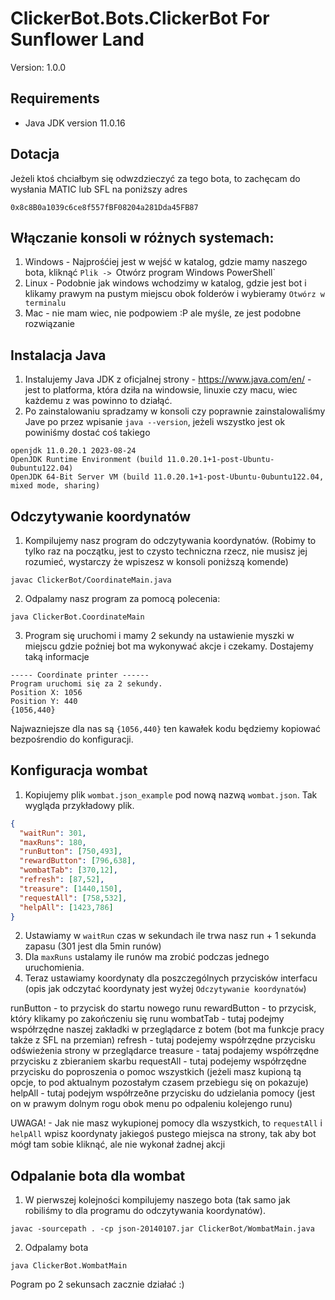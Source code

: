 # ClickerBot.Bots.ClickerBot For Sunflower Land

Version: 1.0.0

## Requirements

- Java JDK version 11.0.16

## Dotacja

Jeżeli ktoś chciałbym się odwzdzieczyć za tego bota, to zachęcam do wysłania MATIC lub SFL na poniższy adres

```0x8c8B0a1039c6ce8f557fBF08204a281Dda45FB87```

## Włączanie konsoli w różnych systemach:

1) Windows - Najprośćiej jest w wejść w katalog, gdzie mamy naszego bota, kliknąć `Plik -> `Otwórz program Windows PowerShell`
2) Linux - Podobnie jak windows wchodzimy w katalog, gdzie jest bot i klikamy prawym na pustym miejscu obok folderów i wybieramy `Otwórz w terminalu`
3) Mac - nie mam wiec, nie podpowiem :P ale myśle, ze jest podobne rozwiązanie

## Instalacja Java

1) Instalujemy Java JDK z oficjalnej strony - https://www.java.com/en/ - jest to platforma, która dziła na windowsie, linuxie czy macu, wiec każdemu z was powinno to działąć.
2) Po zainstalowaniu spradzamy w konsoli czy poprawnie zainstalowaliśmy Jave po przez wpisanie `java --version`, jeżeli wszystko jest ok powiniśmy dostać coś takiego
```text
openjdk 11.0.20.1 2023-08-24
OpenJDK Runtime Environment (build 11.0.20.1+1-post-Ubuntu-0ubuntu122.04)
OpenJDK 64-Bit Server VM (build 11.0.20.1+1-post-Ubuntu-0ubuntu122.04, mixed mode, sharing)
```

## Odczytywanie koordynatów

1) Kompilujemy nasz program do odczytywania koordynatów. (Robimy to tylko raz na początku, jest to czysto techniczna rzecz, nie musisz jej rozumieć, wystarczy że wpiszesz w konsoli poniższą komende)
```shell
javac ClickerBot/CoordinateMain.java
```
2) Odpalamy nasz program za pomocą polecenia:
```shell
java ClickerBot.CoordinateMain
```

3) Program się uruchomi i mamy 2 sekundy na ustawienie myszki w miejscu gdzie poźniej bot ma wykonywać akcje i czekamy. Dostajemy taką informacje
```text
----- Coordinate printer ------
Program uruchomi się za 2 sekundy.
Position X: 1056
Position Y: 440
{1056,440}
```
Najwazniejsze dla nas są `{1056,440}` ten kawałek kodu będziemy kopiować bezpośrendio do konfiguracji.

## Konfiguracja wombat
1) Kopiujemy plik `wombat.json_example` pod nową nazwą `wombat.json`. Tak wygląda przykładowy plik.
```json
{
  "waitRun": 301,
  "maxRuns": 180,
  "runButton": [750,493],
  "rewardButton": [796,638],
  "wombatTab": [370,12],
  "refresh": [87,52],
  "treasure": [1440,150],
  "requestAll": [758,532],
  "helpAll": [1423,786]
}
```
2) Ustawiamy w `waitRun` czas w sekundach ile trwa nasz run + 1 sekunda zapasu (301 jest dla 5min runów)
3) Dla `maxRuns` ustalamy ile runów ma zrobić podczas jednego uruchomienia.
4) Teraz ustawiamy koordynaty dla poszczególnych przycisków interfacu (opis jak odczytać koordynaty jest wyżej `Odczytywanie koordynatów`)

runButton - to przycisk do startu nowego runu
rewardButton - to przycisk, który klikamy po zakończeniu się runu
wombatTab - tutaj podejmy współrzędne naszej zakładki w przeglądarce z botem (bot ma funkcje pracy także z SFL na przemian)
refresh - tutaj podejemy współrzędne przycisku odświeżenia strony w przeglądarce
treasure - tataj podajemy współrzędne przycisku z zbieraniem skarbu
requestAll - tutaj podejemy współrzędne przycisku do poproszenia o pomoc wszystkich (jeżeli masz kupioną tą opcje, to pod aktualnym pozostałym czasem przebiegu się on pokazuje)
helpAll - tutaj podejym współrzeðne przycisku do udzielania pomocy (jest on w prawym dolnym rogu obok menu po odpaleniu kolejengo runu)

UWAGA! - Jak nie masz wykupionej pomocy dla wszystkich, to `requestAll` i `helpAll` wpisz koordynaty jakiegoś pustego miejsca na strony, tak aby bot mógł tam sobie kliknąć, ale nie wykonał żadnej akcji

## Odpalanie bota dla wombat

1) W pierwszej kolejności kompilujemy naszego bota (tak samo jak robiliśmy to dla programu do odczytywania koordynatów).
```shell
javac -sourcepath . -cp json-20140107.jar ClickerBot/WombatMain.java
```
2) Odpalamy bota
```shell
java ClickerBot.WombatMain
```

Pogram po 2 sekunsach zacznie działać :)